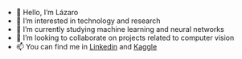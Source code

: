 - 👋 Hello, I’m Lázaro
- 👀 I’m interested in technology and research
- 🌱 I’m currently studying machine learning and neural networks
- 💞️ I’m looking to collaborate on projects related to computer vision
- 📫 You can find me in [Linkedin](https://www.linkedin.com/in/ronald-lázaro/) and [Kaggle](https://www.kaggle.com/lazaro97)
<!---
Lazaro-97 is an introductory repository ✨
--->
